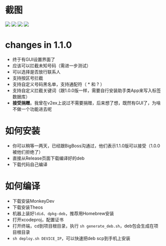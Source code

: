 # 截图
![](https://laoyur.com/dl/ios/callkiller/photo_2018-07-20_18-42-00.jpg)
![](https://laoyur.com/dl/ios/callkiller/photo_2018-07-20_18-42-09.jpg)
![](https://laoyur.com/dl/ios/callkiller/photo_2018-07-20_18-42-14.jpg)
![](https://laoyur.com/dl/ios/callkiller/photo_2018-07-20_18-42-18.jpg)


# changes in 1.1.0
  * 终于有GUI设置界面了
  * 应该可以拦截未知号码（需进一步测试）
  * 可以选择是否放行联系人
  * 支持按区号拦截
  * 支持自定义号码黑名单，支持通配符（ * 和 ? ）
  * 支持自定义拦截关键词（跟1.0.0版一样，需要自行安装助手类App来写入标签数据库）
  * **接受捐赠**。我曾在v2ex上说过不需要捐赠，后来想了想，既然有GUI了，为啥不做一个功能进去呢

# 如何安装
  * 你可以稍等一两天，已经跟BigBoss沟通过，他们表示1.1.0版可以接受（1.0.0被他们拒绝了）
  * 直接从Release页面下载编译好的deb
  * 下载代码自己编译

# 如何编译
  * 下载安装MonkeyDev
  * 下载安装Theos
  * 机器上装好`ldid`、`dpkg-deb`，推荐用Homebrew安装
  * 打开xcodeproj，配置证书
  * 打开终端，cd到项目根目录，执行 `sh generate_deb.sh`，deb包会生成在项目根目录
  * `sh deploy.sh DEVICE_IP`，可以快速把deb scp到手机上安装
